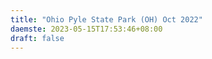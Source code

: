 ```yaml
---
title: "Ohio Pyle State Park (OH) Oct 2022"
daemste: 2023-05-15T17:53:46+08:00
draft: false
---
```


